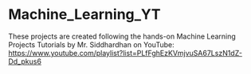 # Machine_Learning_YT

These projects are created following the hands-on Machine Learning Projects Tutorials by Mr. Siddhardhan on YouTube: https://www.youtube.com/playlist?list=PLfFghEzKVmjvuSA67LszN1dZ-Dd_pkus6
